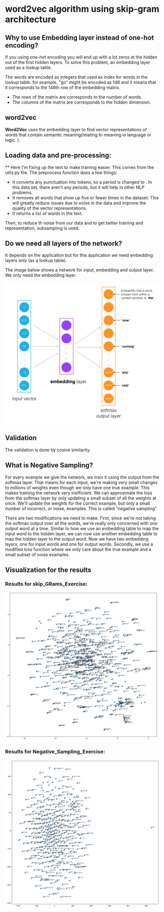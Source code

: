 # word2vec algorithm using skip-gram architecture

## Why to use Embedding layer instead of one-hot encoding?

If you using one-hot encoding you will end up with a lot zeros at the hidden out of the first hidden layers. 
To solve this problem, an embedding layer used as a lookup table.

The words are encoded as integers that used as index for words in the lookup table. for example, "go" might be encoded as 148
and it means that it corresponds to the 148th row of the embedding matrix.

- The rows of the matrix are corresponds to the number of words.
- The columns of the matrix are corresponds to the hidden dimension.

## word2vec

**Word2Vec** uses the embedding layer to find vector representations of words that contain semantic meaning(relating to meaning in language or logic.
).

## Loading data and pre-processing:


** Here I'm fixing up the text to make training easier. This comes from the utils.py file. The preprocess function does a few things:

- It converts any punctuation into tokens, so a period is changed to <PERIOD>. In this data set, there aren't any periods, but it will help in other NLP problems.
- It removes all words that show up five or fewer times in the dataset. This will greatly reduce issues due to noise in the data and improve the quality of the vector representations.
- It returns a list of words in the text.

Then, to reduce th noise from our data and to get better training and representation, subsampling is used.

  
## Do we need all layers of the network?
  
It depends on the application but for this application we need embedding layers only (as a lookup table).
 
The image below shows a network for input, embedding and output layer. We only need the embedding layer.
  
![a](https://github.com/MuhammadAlBarham/word2vec-embeddings/blob/9f2d9e83896630355afb0af992abaaab8122f71c/assets/skip_gram_arch.png)
  
 
 ## Validation
  
  The validation is done by cosine similarity.
 
## What is Negative Sampling?
  
For every example we give the network, we train it using the output from the softmax layer. That means for each input, we're making very small changes to millions of weights even though we only have one true example. This makes training the network very inefficient. We can approximate the loss from the softmax layer by only updating a small subset of all the weights at once. We'll update the weights for the correct example, but only a small number of incorrect, or noise, examples. This is called "negative sampling".

There are two modifications we need to make. First, since we're not taking the softmax output over all the words, we're really only concerned with one output word at a time. Similar to how we use an embedding table to map the input word to the hidden layer, we can now use another embedding table to map the hidden layer to the output word. Now we have two embedding layers, one for input words and one for output words. Secondly, we use a modified loss function where we only care about the true example and a small subset of noise examples.
  
 ## Visualization for the results
  
 ### Results for skip_GRams_Exercise:
  
![](https://github.com/MuhammadAlBarham/word2vec-embeddings/blob/7ac7db3f5b1f520de1de43c4d5d75a9fc082c2dc/assets/SG_img.png)
  

### Results for Negative_Sampling_Exercise:
 
![](https://github.com/MuhammadAlBarham/word2vec-embeddings/blob/7ac7db3f5b1f520de1de43c4d5d75a9fc082c2dc/assets/NS_img.png)
  
  
